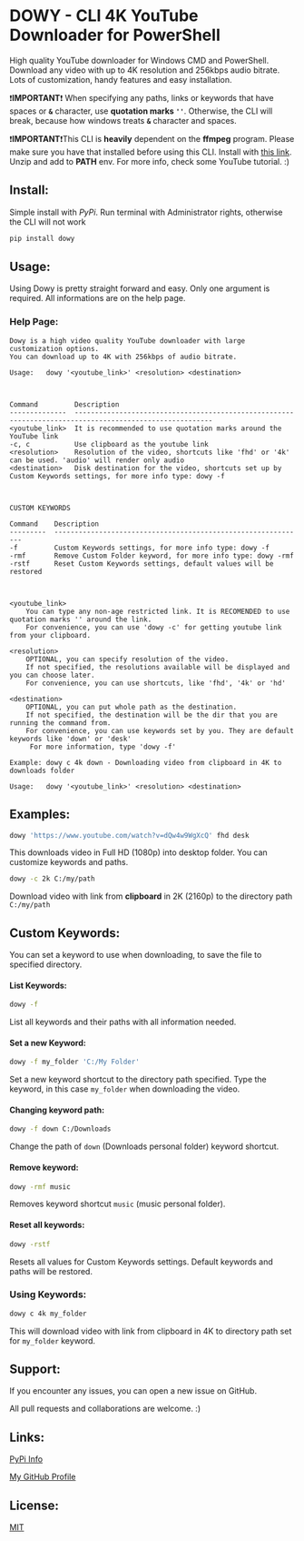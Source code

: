 # DOWY - CLI 4K YouTube Downloader for PowerShell

High quality YouTube downloader for Windows CMD and PowerShell. Download any video with up to 4K resolution and 256kbps audio bitrate.
Lots of customization, handy features and easy installation.

❗**IMPORTANT**❗ When specifying any paths, links or keywords that have spaces or **`&`** character, use **quotation marks `''`**. Otherwise, the CLI will break, because how windows treats **`&`** character and spaces.

❗**IMPORTANT**❗This CLI is **heavily** dependent on the **ffmpeg** program. Please make sure you have that installed before using this CLI. Install with [this link](https://github.com/BtbN/FFmpeg-Builds/releases/download/latest/ffmpeg-master-latest-win64-gpl.zip). Unzip and add to **PATH** env. For more info, check some YouTube tutorial. :)

## Install:

Simple install with _PyPi_. Run terminal with Administrator rights, otherwise the CLI will not work

```bash
pip install dowy
```

## Usage:

Using Dowy is pretty straight forward and easy. Only one argument is required. All informations are on the help page.

### Help Page:

```
Dowy is a high video quality YouTube downloader with large customization options.
You can download up to 4K with 256kbps of audio bitrate.

Usage:   dowy '<youtube_link>' <resolution> <destination>



Command         Description
--------------  --------------------------------------------------------------------------------------------------------
<youtube_link>  It is recommended to use quotation marks around the YouTube link
-c, c           Use clipboard as the youtube link
<resolution>    Resolution of the video, shortcuts like 'fhd' or '4k' can be used. 'audio' will render only audio
<destination>   Disk destination for the video, shortcuts set up by Custom Keywords settings, for more info type: dowy -f



CUSTOM KEYWORDS

Command    Description
---------  --------------------------------------------------------------
-f         Custom Keywords settings, for more info type: dowy -f
-rmf       Remove Custom Folder keyword, for more info type: dowy -rmf
-rstf      Reset Custom Keywords settings, default values will be restored



<youtube_link>
    You can type any non-age restricted link. It is RECOMENDED to use quotation marks '' around the link.
    For convenience, you can use 'dowy -c' for getting youtube link from your clipboard.

<resolution>
    OPTIONAL, you can specify resolution of the video.
    If not specified, the resolutions available will be displayed and you can choose later.
    For convenience, you can use shortcuts, like 'fhd', '4k' or 'hd'

<destination>
    OPTIONAL, you can put whole path as the destination.
    If not specified, the destination will be the dir that you are running the command from.
    For convenience, you can use keywords set by you. They are default keywords like 'down' or 'desk'
     For more information, type 'dowy -f'

Example: dowy c 4k down - Downloading video from clipboard in 4K to downloads folder

Usage:   dowy '<youtube_link>' <resolution> <destination>
```

## Examples:

```bash
dowy 'https://www.youtube.com/watch?v=dQw4w9WgXcQ' fhd desk
```

This downloads video in Full HD (1080p) into desktop folder. You can customize keywords and paths.

```bash
dowy -c 2k C:/my/path
```

Download video with link from **clipboard** in 2K (2160p) to the directory path `C:/my/path`

## Custom Keywords:

You can set a keyword to use when downloading, to save the file to specified directory.

#### List Keywords:

```bash
dowy -f
```

List all keywords and their paths with all information needed.

#### Set a new Keyword:

```bash
dowy -f my_folder 'C:/My Folder'
```

Set a new keyword shortcut to the directory path specified. Type the keyword, in this case `my_folder` when downloading the video.

#### Changing keyword path:

```bash
dowy -f down C:/Downloads
```

Change the path of `down` (Downloads personal folder) keyword shortcut.

#### Remove keyword:

```bash
dowy -rmf music
```

Removes keyword shortcut `music` (music personal folder).

#### Reset all keywords:

```bash
dowy -rstf
```

Resets all values for Custom Keywords settings. Default keywords and paths will be restored.

### Using Keywords:

```bash
dowy c 4k my_folder
```

This will download video with link from clipboard in 4K to directory path set for `my_folder` keyword.

## Support:

If you encounter any issues, you can open a new issue on GitHub.

All pull requests and collaborations are welcome. :)

## Links:

[PyPi Info](https://pypi.org/project/dowy/)

[My GitHub Profile](https://github.com/BestCactus)

## License:

[MIT](https://github.com/BestCactus/yt-4k-downloader/blob/main/LICENSE.txt)
